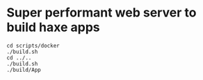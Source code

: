 # Super performant web server to build haxe apps

```
cd scripts/docker
./build.sh 
cd ../..
./build.sh
./build/App
```
